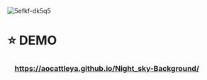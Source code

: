 ![5efkf-dk5q5](https://user-images.githubusercontent.com/39142850/67110554-fdea5400-f20d-11e9-834a-d459a612b7b1.gif)

# ⭐ DEMO
### 　https://aocattleya.github.io/Night_sky-Background/

